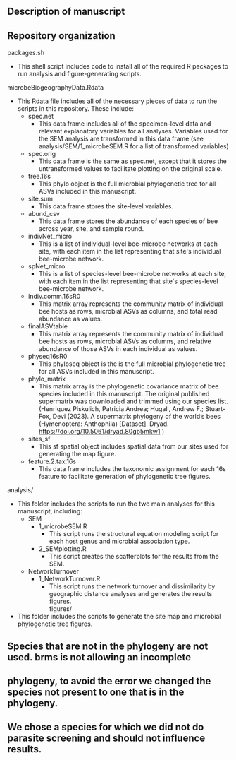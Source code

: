 
## Description of manuscript  

## Repository organization  

packages.sh  
- This shell script includes code to install all of the required R packages to run analysis and figure-generating scripts. 

microbeBiogeographyData.Rdata  
- This Rdata file includes all of the necessary pieces of data to run the scripts in this repository. These include:
  - spec.net  
    - This data frame includes all of the specimen-level data and relevant explanatory variables for all analyses. Variables used for the SEM analysis are transformed in this data frame (see analysis/SEM/1_microbeSEM.R for a list of transformed variables)
  - spec.orig  
    - This data frame is the same as spec.net, except that it stores the untransformed values to facilitate plotting on the original scale.
  - tree.16s  
    - This phylo object is the full microbial phylogenetic tree for all ASVs included in this manuscript.
  - site.sum  
    - This data frame stores the site-level variables.
  - abund_csv  
    - This data frame stores the abundance of each species of bee across year, site, and sample round.
  - indivNet_micro  
    - This is a list of individual-level bee-microbe networks at each site, with each item in the list representing that site's individual bee-microbe network.
  - spNet_micro  
    - This is a list of species-level bee-microbe networks at each site, with each item in the list representing that site's species-level bee-microbe network.
  - indiv.comm.16sR0  
    - This matrix array represents the community matrix of individual bee hosts as rows, microbial ASVs as columns, and total read abundance as values.
  - finalASVtable  
    - This matrix array represents the community matrix of individual bee hosts as rows, microbial ASVs as columns, and relative abundance of those ASVs in each individual as values.
  - physeq16sR0  
    - This phyloseq object is the is the full microbial phylogenetic tree for all ASVs included in this manuscript.
  - phylo_matrix  
    - This matrix array is the phylogenetic covariance matrix of bee species included in this manuscript. The original published supermatrix was downloaded and trimmed using our species list. (Henriquez Piskulich, Patricia Andrea; Hugall, Andrew F.; Stuart-Fox, Devi (2023). A supermatrix phylogeny of the world’s bees (Hymenoptera: Anthophila) [Dataset]. Dryad. https://doi.org/10.5061/dryad.80gb5mkw1
    )  
  - sites_sf  
    - This sf spatial object includes spatial data from our sites used for generating the map figure.  
  - feature.2.tax.16s  
    - This data frame includes the taxonomic assignment for each 16s feature to facilitate generation of phylogenetic tree figures.

analysis/  
  - This folder includes the scripts to run the two main analyses for this manuscript, including:  
    - SEM  
      - 1_microbeSEM.R  
        - This script runs the structural equation modeling script for each host genus and microbial association type.
      - 2_SEMplotting.R  
        - This script creates the scatterplots for the results from the SEM.
    - NetworkTurnover  
      - 1_NetworkTurnover.R  
        - This script runs the network turnover and dissimilarity by geographic distance analyses and generates the results figures.  
figures/  
  - This folder includes the scripts to generate the site map and microbial phylogenetic tree figures.
  


## Species that are not in the phylogeny are not used. brms is not allowing an incomplete
## phylogeny, to avoid the error we changed the species not present to one that is in the phylogeny. 
## We chose a species for which we did not do parasite screening and should not influence results.

## 
